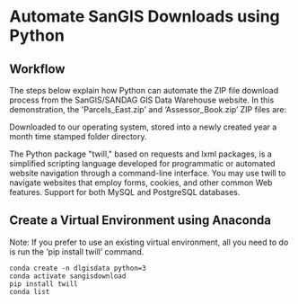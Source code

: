 # Automate SanGIS Downloads using Python

## Workflow
The steps below explain how Python can automate the ZIP file download process from the SanGIS/SANDAG GIS Data Warehouse website. In this demonstration, the 'Parcels_East.zip' and ‘Assessor_Book.zip’ ZIP files are: 

Downloaded to our operating system, stored into a newly created year a month time stamped folder directory.

The Python package "twill," based on requests and lxml packages, is a simplified scripting language developed for programmatic or automated website navigation through a command-line interface. You may use twill to navigate websites that employ forms, cookies, and other common Web features. Support for both MySQL and PostgreSQL databases.

## Create a Virtual Environment using Anaconda

Note: If you prefer to use an existing virtual environment, all you need to do is run the ‘pip install twill’ command.

````
conda create -n dlgisdata python=3
conda activate sangisdownload
pip install twill
conda list
````
